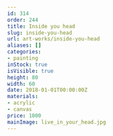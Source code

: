 ```yaml
---
id: 314
order: 244
title: Inside you head
slug: inside-you-head
url: art-works/inside-you-head
aliases: []
categories:
- painting
inStock: true
isVisible: true
height: 80
width: 60
date: 2018-01-01T00:00:00Z
materials:
- acrylic
- canvas
price: 1000
mainImage: live_in_your_head.jpg
---
```

